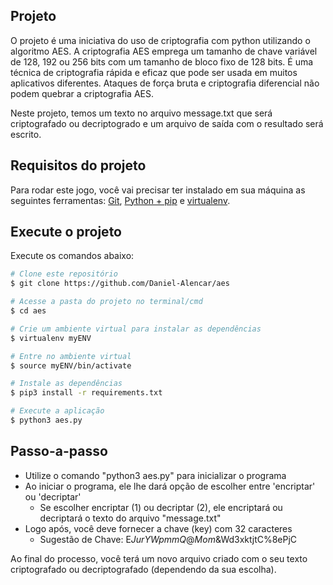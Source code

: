 ## Projeto
O projeto é uma iniciativa do uso de criptografia com python utilizando o algoritmo AES. A criptografia AES emprega um tamanho de chave variável de 128, 192 ou 256 bits com um tamanho de bloco fixo de 128 bits. É uma técnica de criptografia rápida e eficaz que pode ser usada em muitos aplicativos diferentes. Ataques de força bruta e criptografia diferencial não podem quebrar a criptografia AES.

Neste projeto, temos um texto no arquivo message.txt que será criptografado ou decriptogrado e um arquivo de saída com o resultado será escrito.

## Requisitos do projeto

Para rodar este jogo, você vai precisar ter instalado em sua máquina as seguintes ferramentas:
[Git](https://git-scm.com), [Python + pip](https://www.python.org/downloads/) e [virtualenv](https://virtualenv.pypa.io/en/latest/).

## Execute o projeto

Execute os comandos abaixo:
```bash
# Clone este repositório
$ git clone https://github.com/Daniel-Alencar/aes

# Acesse a pasta do projeto no terminal/cmd
$ cd aes

# Crie um ambiente virtual para instalar as dependências
$ virtualenv myENV

# Entre no ambiente virtual
$ source myENV/bin/activate

# Instale as dependências
$ pip3 install -r requirements.txt

# Execute a aplicação
$ python3 aes.py
```

## Passo-a-passo

- Utilize o comando "python3 aes.py" para inicializar o programa
- Ao iniciar o programa, ele lhe dará opção de escolher entre 'encriptar' ou 'decriptar'
  - Se escolher encriptar (1) ou decriptar (2), ele encriptará ou decriptará o texto do arquivo "message.txt"
- Logo após, você deve fornecer a chave (key) com 32 caracteres
  - Sugestão de Chave: E$JurYWpmmQ@Mom$&Wd3xktjtC%8ePjC

Ao final do processo, você terá um novo arquivo criado com o seu texto criptografado ou decriptografado (dependendo da sua escolha).
